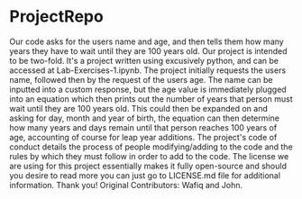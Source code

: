 # ProjectRepo
Our code asks for the users name and age, and then tells them how many years they have to wait until they are 100 years old.
Our project is intended to be two-fold. It's a project written using excusively python, and can be accessed at Lab-Exercises-1.ipynb. The project initially requests the users name, followed then by the request of the users age. The name can be inputted into a custom response, but the age value is immediately plugged into an equation which then prints out the number of years that person must wait until they are 100 years old. This could then be expanded on and asking for day, month and year of birth, the equation can then determine how many years and days remain until that person reaches 100 years of age, accounting of course for leap year additions. The project's code of conduct details the process of people modifying/adding to the code and the rules by which they must follow in order to add to the code. The license we are using for this project essentially makes it fully open-source and should you desire to read more you can just go to LICENSE.md file for additional information. Thank you!
Original Contributors: 
Wafiq and John.
